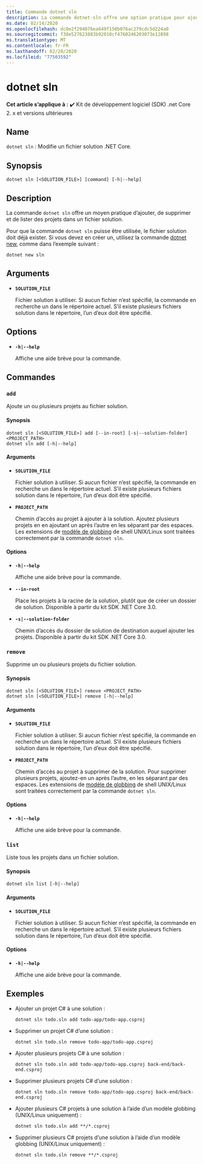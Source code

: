 ```yaml
---
title: Commande dotnet sln
description: La commande dotnet-sln offre une option pratique pour ajouter, supprimer et répertorier des projets dans un fichier solution.
ms.date: 02/14/2020
ms.openlocfilehash: dc0e2f294076ea649f150b076ac279cdc5d224a0
ms.sourcegitcommit: f38e527623883b92010cf4760246203073e12898
ms.translationtype: MT
ms.contentlocale: fr-FR
ms.lasthandoff: 02/20/2020
ms.locfileid: "77503592"
---
```

# <a name="dotnet-sln"></a>dotnet sln

**Cet article s’applique à :** ✔️ Kit de développement logiciel (SDK) .net Core 2. x et versions ultérieures

## <a name="name"></a>Name

`dotnet sln` : Modifie un fichier solution .NET Core.

## <a name="synopsis"></a>Synopsis

```dotnetcli
dotnet sln [<SOLUTION_FILE>] [command] [-h|--help]
```

## <a name="description"></a>Description

La commande `dotnet sln` offre un moyen pratique d’ajouter, de supprimer et de lister des projets dans un fichier solution.

Pour que la commande `dotnet sln` puisse être utilisée, le fichier solution doit déjà exister. Si vous devez en créer un, utilisez la commande [dotnet new](dotnet-new.md), comme dans l’exemple suivant :

```dotnetcli
dotnet new sln
```

## <a name="arguments"></a>Arguments

- **`SOLUTION_FILE`**

  Fichier solution à utiliser. Si aucun fichier n’est spécifié, la commande en recherche un dans le répertoire actuel. S’il existe plusieurs fichiers solution dans le répertoire, l’un d’eux doit être spécifié.

## <a name="options"></a>Options

- **`-h|--help`**

  Affiche une aide brève pour la commande.

## <a name="commands"></a>Commandes

### `add`

Ajoute un ou plusieurs projets au fichier solution.

#### <a name="synopsis"></a>Synopsis

```dotnetcli
dotnet sln [<SOLUTION_FILE>] add [--in-root] [-s|--solution-folder] <PROJECT_PATH>
dotnet sln add [-h|--help]
```

#### <a name="arguments"></a>Arguments

- **`SOLUTION_FILE`**

  Fichier solution à utiliser. Si aucun fichier n’est spécifié, la commande en recherche un dans le répertoire actuel. S’il existe plusieurs fichiers solution dans le répertoire, l’un d’eux doit être spécifié.

- **`PROJECT_PATH`**

  Chemin d’accès au projet à ajouter à la solution. Ajoutez plusieurs projets en en ajoutant un après l’autre en les séparant par des espaces. Les extensions de [modèle de globbing](https://en.wikipedia.org/wiki/Glob_(programming)) de shell UNIX/Linux sont traitées correctement par la commande `dotnet sln`.

#### <a name="options"></a>Options

- **`-h|--help`**

  Affiche une aide brève pour la commande.

- **`--in-root`**

  Place les projets à la racine de la solution, plutôt que de créer un dossier de solution. Disponible à partir du kit SDK .NET Core 3.0.

- **`-s|--solution-folder`**

  Chemin d’accès du dossier de solution de destination auquel ajouter les projets. Disponible à partir du kit SDK .NET Core 3.0.

### `remove`

Supprime un ou plusieurs projets du fichier solution.

#### <a name="synopsis"></a>Synopsis

```dotnetcli
dotnet sln [<SOLUTION_FILE>] remove <PROJECT_PATH>
dotnet sln [<SOLUTION_FILE>] remove [-h|--help]
```

#### <a name="arguments"></a>Arguments

- **`SOLUTION_FILE`**

  Fichier solution à utiliser. Si aucun fichier n’est spécifié, la commande en recherche un dans le répertoire actuel. S’il existe plusieurs fichiers solution dans le répertoire, l’un d’eux doit être spécifié.

- **`PROJECT_PATH`**

  Chemin d’accès au projet à supprimer de la solution. Pour supprimer plusieurs projets, ajoutez-en un après l’autre, en les séparant par des espaces. Les extensions de [modèle de globbing](https://en.wikipedia.org/wiki/Glob_(programming)) de shell UNIX/Linux sont traitées correctement par la commande `dotnet sln`.

#### <a name="options"></a>Options

- **`-h|--help`**

  Affiche une aide brève pour la commande.

### `list`

Liste tous les projets dans un fichier solution.

#### <a name="synopsis"></a>Synopsis

```dotnetcli
dotnet sln list [-h|--help]
```

#### <a name="arguments"></a>Arguments

- **`SOLUTION_FILE`**

  Fichier solution à utiliser. Si aucun fichier n’est spécifié, la commande en recherche un dans le répertoire actuel. S’il existe plusieurs fichiers solution dans le répertoire, l’un d’eux doit être spécifié.

#### <a name="options"></a>Options

- **`-h|--help`**

  Affiche une aide brève pour la commande.

## <a name="examples"></a>Exemples

- Ajouter un projet C# à une solution :

  ```dotnetcli
  dotnet sln todo.sln add todo-app/todo-app.csproj
  ```

- Supprimer un projet C# d’une solution :

  ```dotnetcli
  dotnet sln todo.sln remove todo-app/todo-app.csproj
  ```

- Ajouter plusieurs projets C# à une solution :

  ```dotnetcli
  dotnet sln todo.sln add todo-app/todo-app.csproj back-end/back-end.csproj
  ```

- Supprimer plusieurs projets C# d’une solution :

  ```dotnetcli
  dotnet sln todo.sln remove todo-app/todo-app.csproj back-end/back-end.csproj
  ```

- Ajouter plusieurs C# projets à une solution à l’aide d’un modèle globbing (UNIX/Linux uniquement) :

  ```dotnetcli
  dotnet sln todo.sln add **/*.csproj
  ```

- Supprimer plusieurs C# projets d’une solution à l’aide d’un modèle globbing (UNIX/Linux uniquement) :

  ```dotnetcli
  dotnet sln todo.sln remove **/*.csproj
  ```
